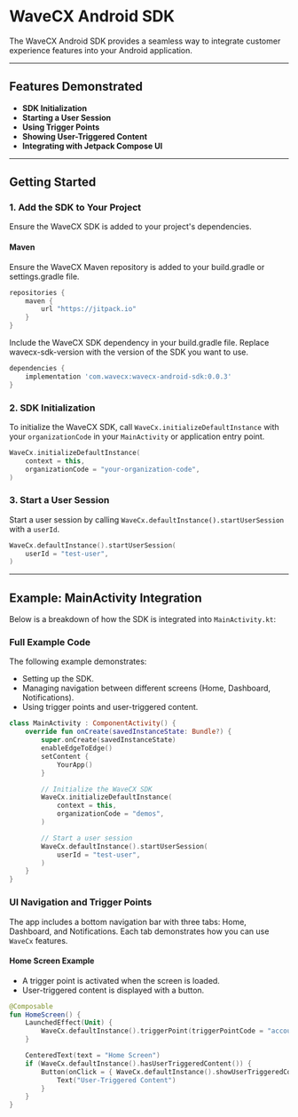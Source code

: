 # WaveCX Android SDK

The WaveCX Android SDK provides a seamless way to integrate customer experience features into your Android application.

---

## Features Demonstrated

- **SDK Initialization**
- **Starting a User Session**
- **Using Trigger Points**
- **Showing User-Triggered Content**
- **Integrating with Jetpack Compose UI**

---

## Getting Started

### 1. Add the SDK to Your Project

Ensure the WaveCX SDK is added to your project's dependencies.

#### Maven

Ensure the WaveCX Maven repository is added to your build.gradle or settings.gradle file. 

```groovy
repositories {
    maven {
        url "https://jitpack.io"
    }
}
```

Include the WaveCX SDK dependency in your build.gradle file. Replace wavecx-sdk-version with the version of the SDK you want to use.

```groovy
dependencies {
    implementation 'com.wavecx:wavecx-android-sdk:0.0.3'
}
```

### 2. SDK Initialization

To initialize the WaveCX SDK, call `WaveCx.initializeDefaultInstance` with your `organizationCode` in your `MainActivity` or application entry point.

```kotlin
WaveCx.initializeDefaultInstance(
    context = this,
    organizationCode = "your-organization-code",
)
```

### 3. Start a User Session

Start a user session by calling `WaveCx.defaultInstance().startUserSession` with a `userId`.

```kotlin
WaveCx.defaultInstance().startUserSession(
    userId = "test-user",
)
```

---

## Example: MainActivity Integration

Below is a breakdown of how the SDK is integrated into `MainActivity.kt`:

### Full Example Code

The following example demonstrates:

- Setting up the SDK.
- Managing navigation between different screens (Home, Dashboard, Notifications).
- Using trigger points and user-triggered content.

```kotlin
class MainActivity : ComponentActivity() {
    override fun onCreate(savedInstanceState: Bundle?) {
        super.onCreate(savedInstanceState)
        enableEdgeToEdge()
        setContent {
            YourApp()
        }

        // Initialize the WaveCX SDK
        WaveCx.initializeDefaultInstance(
            context = this,
            organizationCode = "demos",
        )

        // Start a user session
        WaveCx.defaultInstance().startUserSession(
            userId = "test-user",
        )
    }
}
```

### UI Navigation and Trigger Points

The app includes a bottom navigation bar with three tabs: Home, Dashboard, and Notifications. Each tab demonstrates how you can use `WaveCx` features.

#### Home Screen Example

- A trigger point is activated when the screen is loaded.
- User-triggered content is displayed with a button.

```kotlin
@Composable
fun HomeScreen() {
    LaunchedEffect(Unit) {
        WaveCx.defaultInstance().triggerPoint(triggerPointCode = "account-view")
    }

    CenteredText(text = "Home Screen")
    if (WaveCx.defaultInstance().hasUserTriggeredContent()) {
        Button(onClick = { WaveCx.defaultInstance().showUserTriggeredContent() }) {
            Text("User-Triggered Content")
        }
    }
}
```
